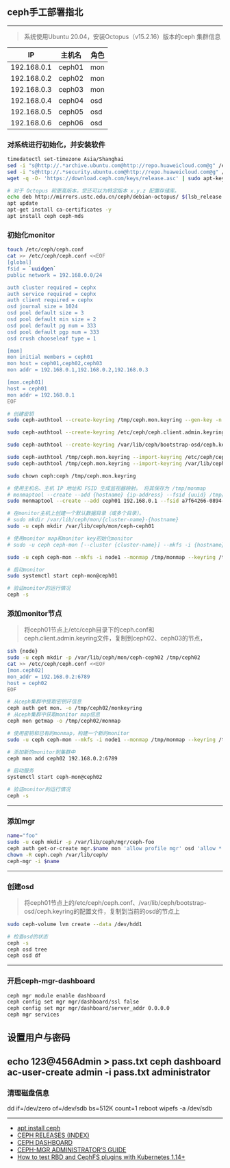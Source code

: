 ## ceph手工部署指北
---
> 系统使用Ubuntu 20.04，安装Octopus（v15.2.16）版本的ceph
> 集群信息

|IP|主机名|角色|
|-|-|-|
|192.168.0.1|ceph01|mon|
|192.168.0.2|ceph02|mon|
|192.168.0.3|ceph03|mon|
|192.168.0.4|ceph04|osd|
|192.168.0.5|ceph05|osd|
|192.168.0.6|ceph06|osd|

### 对系统进行初始化，并安装软件
```bash
timedatectl set-timezone Asia/Shanghai
sed -i "s@http://.*archive.ubuntu.com@http://repo.huaweicloud.com@g" /etc/apt/sources.list
sed -i "s@http://.*security.ubuntu.com@http://repo.huaweicloud.com@g" /etc/apt/sources.list
wget -q -O- 'https://download.ceph.com/keys/release.asc' | sudo apt-key add -

# 对于 Octopus 和更高版本，您还可以为特定版本 x.y.z 配置存储库。
echo deb http://mirrors.ustc.edu.cn/ceph/debian-octopus/ $(lsb_release -sc) main | sudo tee /etc/apt/sources.list.d/ceph.list
apt update
apt-get install ca-certificates -y
apt install ceph ceph-mds
```
### 初始化monitor
```bash
touch /etc/ceph/ceph.conf
cat >> /etc/ceph/ceph.conf <<EOF
[global]
fsid = `uuidgen`
public network = 192.168.0.0/24

auth cluster required = cephx
auth service required = cephx
auth client required = cephx
osd journal size = 1024
osd pool default size = 3
osd pool default min size = 2
osd pool default pg num = 333
osd pool default pgp num = 333
osd crush chooseleaf type = 1

[mon]
mon initial members = ceph01
mon host = ceph01,ceph02,ceph03
mon addr = 192.168.0.1,192.168.0.2,192.168.0.3

[mon.ceph01]
host = ceph01
mon addr = 192.168.0.1
EOF

# 创建密钥
sudo ceph-authtool --create-keyring /tmp/ceph.mon.keyring --gen-key -n mon. --cap mon 'allow *'

sudo ceph-authtool --create-keyring /etc/ceph/ceph.client.admin.keyring --gen-key -n client.admin --cap mon 'allow *' --cap osd 'allow *' --cap mds 'allow *' --cap mgr 'allow *'

sudo ceph-authtool --create-keyring /var/lib/ceph/bootstrap-osd/ceph.keyring --gen-key -n client.bootstrap-osd --cap mon 'profile bootstrap-osd' --cap mgr 'allow r'

sudo ceph-authtool /tmp/ceph.mon.keyring --import-keyring /etc/ceph/ceph.client.admin.keyring
sudo ceph-authtool /tmp/ceph.mon.keyring --import-keyring /var/lib/ceph/bootstrap-osd/ceph.keyring

sudo chown ceph:ceph /tmp/ceph.mon.keyring

# 使用主机名、主机 IP 地址和 FSID 生成监视器映射。 将其保存为 /tmp/monmap
# monmaptool --create --add {hostname} {ip-address} --fsid {uuid} /tmp/monmap
sudo monmaptool --create --add ceph01 192.168.0.1 --fsid a7f64266-0894-4f1e-a635-d0aeaca0e993 /tmp/monmap

# 在monitor主机上创建一个默认数据目录（或多个目录）。
# sudo mkdir /var/lib/ceph/mon/{cluster-name}-{hostname}
sudo -u ceph mkdir /var/lib/ceph/mon/ceph-ceph01

# 使用monitor map和monitor key初始化monitor
# sudo -u ceph ceph-mon [--cluster {cluster-name}] --mkfs -i {hostname} --monmap /tmp/monmap --keyring /tmp/ceph.mon.keyring

sudo -u ceph ceph-mon --mkfs -i node1 --monmap /tmp/monmap --keyring /tmp/ceph.mon.keyring

# 启动monitor
sudo systemctl start ceph-mon@ceph01

# 验证monitor的运行情况
ceph -s
```
### 添加monitor节点 
> 将ceph01节点上/etc/ceph目录下的ceph.conf和ceph.client.admin.keyring文件，复制到ceph02、ceph03的节点，
```bash
ssh {node}
sudo -u ceph mkdir -p /var/lib/ceph/mon/ceph-ceph02 /tmp/ceph02
cat >> /etc/ceph/ceph.conf <<EOF
[mon.ceph02]
mon_addr = 192.168.0.2:6789
host = ceph02
EOF

# 从ceph集群中提取密钥环信息
ceph auth get mon. -o /tmp/ceph02/monkeyring
# 从ceph集群中获取monitor map信息
ceph mon getmap -o /tmp/ceph02/monmap

# 使用密钥和已有的monmap，构建一个新的monitor
sudo -u ceph ceph-mon --mkfs -i node1 --monmap /tmp/monmap --keyring /tmp/ceph.mon.keyring

# 添加新的monitor到集群中
ceph mon add ceph02 192.168.0.2:6789

# 启动服务
systemctl start ceph-mon@ceph02

# 验证monitor的运行情况
ceph -s
```
---
### 添加mgr
```bash
name="foo"
sudo -u ceph mkdir -p /var/lib/ceph/mgr/ceph-foo
ceph auth get-or-create mgr.$name mon 'allow profile mgr' osd 'allow *' mds 'allow *' > /var/lib/ceph/mgr/ceph-foo/keyring
chown -R ceph.ceph /var/lib/ceph/
ceph-mgr -i $name
```
---
### 创建osd
> 将ceph01节点上的/etc/ceph/ceph.conf、/var/lib/ceph/bootstrap-osd/ceph.keyring的配置文件，复制到当前的osd的节点上
```bash
sudo ceph-volume lvm create --data /dev/hdd1

# 检查osd的状态
ceph -s
ceph osd tree
ceph osd df
```
---
### 开启ceph-mgr-dashboard
```bash
ceph mgr module enable dashboard
ceph config set mgr mgr/dashboard/ssl false
ceph config set mgr mgr/dashboard/server_addr 0.0.0.0
ceph mgr services
```
## 设置用户与密码
echo 123@456Admin > pass.txt
ceph dashboard ac-user-create admin -i pass.txt administrator
---
### 清理磁盘信息
dd if=/dev/zero of=/dev/sdb bs=512K count=1
reboot
wipefs -a /dev/sdb

---
- [apt install ceph](https://docs.ceph.com/en/quincy/install/get-packages/)
- [CEPH RELEASES (INDEX)](https://docs.ceph.com/en/quincy/releases/index.html)
- [CEPH DASHBOARD](https://docs.ceph.com/en/octopus/mgr/dashboard/)
- [CEPH-MGR ADMINISTRATOR’S GUIDE](https://docs.ceph.com/en/octopus/mgr/administrator/#mgr-administrator-guide)
- [How to test RBD and CephFS plugins with Kubernetes 1.14+](https://github.com/ceph/ceph-csi/tree/release-v3.6/examples)